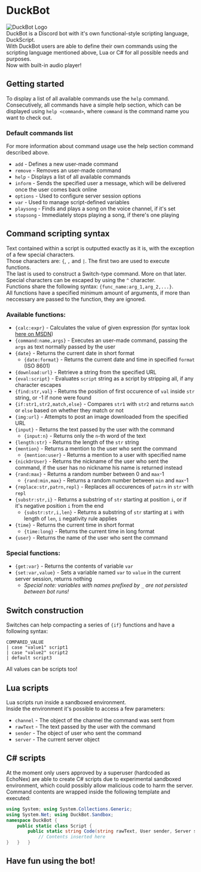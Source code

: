# DuckBot
![DuckBot Logo](http://i66.tinypic.com/33yhvnr.png)  
DuckBot is a Discord bot with it's own functional-style scripting language, DuckScript.  
With DuckBot users are able to define their own commands using the scripting language mentioned above, Lua or C\# for all possible needs and purposes.  
Now with built-in audio player!  

## Getting started
To display a list of all available commands use the `help` command.  
Consecutively, all commands have a simple help section, which can be displayed using `help <command>`, where `command` is the command name you want to check out.  

### Default commands list
For more information about command usage use the help section command described above.
* `add` - Defines a new user-made command
* `remove` - Removes an user-made command
* `help` - Displays a list of all available commands
* `inform` - Sends the specified user a message, which will be delivered once the user comes back online
* `options` - Used to configure server session options
* `var` - Used to manage script-defined variables
* `playsong` - Finds and plays a song on the voice channel, if it's set
* `stopsong` - Immediately stops playing a song, if there's one playing

## Command scripting syntax
Text contained within a script is outputted exactly as it is, with the exception of a few special characters.  
Those characters are: `{`, `,` and `|`. The first two are used to execute functions.  
The last is used to construct a Switch-type command. More on that later.  
Special characters can be escaped by using the `^` character.  
Functions share the following syntax: `{func_name:arg_1,arg_2,...}`.  
All functions have a specified minimum amount of arguments, if more than neccessary are passed to the function, they are ignored.  

### Available functions:
* `{calc:expr}` - Calculates the value of given expression (for syntax look [here on MSDN](https://msdn.microsoft.com/en-us/library/system.data.datacolumn.expression(v=vs.71).aspx))
* `{command:name,args}` - Executes an user-made command, passing the `args` as text normally passed by the user
* `{date}` - Returns the current date in short format
  * `{date:format}` - Returns the current date and time in specified `format` (ISO 8601)
* `{download:url}` - Retrieve a string from the specified URL
* `{eval:script}` - Evaluates `script` string as a script by stripping all, if any character escapes
* `{find:str,val}` - Returns the position of first occurence of `val` inside `str` string, or -1 if none were found
* `{if:str1,str2,match,else}` - Compares `str1` with `str2` and returns `match` or `else` based on whether they match or not
* `{img:url}` - Attempts to post an image downloaded from the specified URL
* `{input}` - Returns the text passed by the user with the command
  * `{input:n}` - Returns only the `n`-th word of the text
* `{length:str}` - Returns the length of the `str` string
* `{mention}` - Returns a mention to the user who sent the command
  * `{mention:user}` - Returns a mention to a user with specified name
* `{nickOrUser}` - Returns the nickname of the user who sent the command, if the user has no nickname his name is returned instead
* `{rand:max}` - Returns a random number between 0 and `max`-1
  * `{rand:min,max}` - Returns a random number between `min` and `max`-1
* `{replace:str,patrn,repl}` - Replaces all occurences of `patrn` in `str` with `repl`
* `{substr:str,i}` - Returns a substring of `str` starting at position `i`, or if it's negative position `i` from the end
  * `{substr:str,i,len}` - Returns a substring of `str` starting at `i` with length of `len`, `i` negativity rule applies
* `{time}` - Returns the current time in short format
  * `{time:long}` - Returns the current time in long format
* `{user}` - Returns the name of the user who sent the command

### Special functions:
* `{get:var}` - Returns the contents of variable `var`
* `{set:var,value}` - Sets a variable named `var` to `value` in the current server session, returns nothing
  * *Special note: variables with names prefixed by `_` are not persisted between bot runs!*

## Switch construction
Switches can help compacting a series of `{if}` functions and have a following syntax:  
```
COMPARED_VALUE
| case "value1" script1
| case "value2" script2
| default script3
```  
All values can be scripts too!  

## Lua scripts
Lua scripts run inside a sandboxed environment.  
Inside the environment it's possible to access a few parameters:
* `channel` - The object of the channel the command was sent from
* `rawText` - The text passed by the user with the command
* `sender` - The object of user who sent the command
* `server` - The current server object

## C\# scripts
At the moment only users approved by a superuser (hardcoded as EchoNex) are able to create C# scripts due to experimental sandboxed environment, which could possibly allow malicious code to harm the server.  
Command contents are wrapped inside the following template and executed:
```cs
using System; using System.Collections.Generic;
using System.Net; using DuckBot.Sandbox;
namespace DuckBot {
    public static class Script {
        public static string Code(string rawText, User sender, Server server, Channel channel) {
            // Contents inserted here
}   }   }
```  

## Have fun using the bot!
